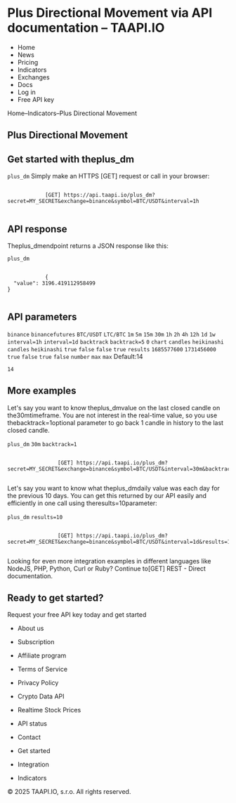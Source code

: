 # Plus Directional Movement via API documentation – TAAPI.IO

- Home
- News
- Pricing
- Indicators
- Exchanges
- Docs
- Log in
- Free API key

Home–Indicators–Plus Directional Movement


## Plus Directional Movement

## Get started with theplus_dm
`plus_dm` Simply make an HTTPS [GET] request or call in your browser:


```

			[GET] https://api.taapi.io/plus_dm?secret=MY_SECRET&exchange=binance&symbol=BTC/USDT&interval=1h
		
```

## API response
Theplus_dmendpoint returns a JSON response like this:

`plus_dm` 
```

			{
  "value": 3196.419112958499
}
		
```

## API parameters
`binance` `binancefutures` `BTC/USDT` `LTC/BTC` `1m` `5m` `15m` `30m` `1h` `2h` `4h` `12h` `1d` `1w` `interval=1h` `interval=1d` `backtrack` `backtrack=5` `0` `chart` `candles` `heikinashi` `candles` `heikinashi` `true` `false` `false` `true` `results` `1685577600` `1731456000` `true` `false` `true` `false` `number` `max` `max` Default:14

`14` 
## More examples
Let's say you want to know theplus_dmvalue on the last closed candle on the30mtimeframe. You are not interest in the real-time value, so you use thebacktrack=1optional parameter to go back 1 candle in history to the last closed candle.

`plus_dm` `30m` `backtrack=1` 
```

				[GET] https://api.taapi.io/plus_dm?secret=MY_SECRET&exchange=binance&symbol=BTC/USDT&interval=30m&backtrack=1
			
```
Let's say you want to know what theplus_dmdaily value was each day for the previous 10 days. You can get this returned by our API easily and efficiently in one call using theresults=10parameter:

`plus_dm` `results=10` 
```

				[GET] https://api.taapi.io/plus_dm?secret=MY_SECRET&exchange=binance&symbol=BTC/USDT&interval=1d&results=10
			
```
Looking for even more integration examples in different languages like NodeJS, PHP, Python, Curl or Ruby? Continue to[GET] REST - Direct documentation.


## Ready to get started?
Request your free API key today and get started

- About us
- Subscription
- Affiliate program
- Terms of Service
- Privacy Policy
- Crypto Data API
- Realtime Stock Prices
- API status
- Contact

- Get started
- Integration
- Indicators

© 2025 TAAPI.IO, s.r.o. All rights reserved.

